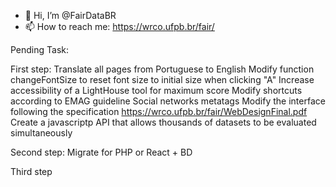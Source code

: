 - 👋 Hi, I’m @FairDataBR
- 📫 How to reach me: https://wrco.ufpb.br/fair/

<!---
FairDataBR/FairDataBR is a ✨ special ✨ repository because its `README.md` (this file) appears on your GitHub profile.
You can click the Preview link to take a look at your changes.
--->

Pending Task:

First step:
Translate all pages from Portuguese to English
Modify function changeFontSize to reset font size to initial size when clicking "A"
Increase accessibility of a LightHouse tool for maximum score
Modify shortcuts according to EMAG guideline
Social networks metatags
Modify the interface following the specification https://wrco.ufpb.br/fair/WebDesignFinal.pdf
Create a javascriptp API that allows thousands of datasets to be evaluated simultaneously

Second step:
Migrate for PHP or React + BD

Third step

